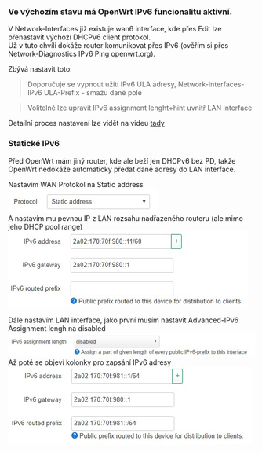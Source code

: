 ### Ve výchozím stavu má OpenWrt IPv6 funcionalitu aktivní.  
  
V Network-Interfaces již existuje wan6 interface, kde přes Edit lze přenastavit výchozí DHCPv6 client protokol.  
Už v tuto chvíli dokáže router komunikovat přes IPv6 (ověřím si přes Network-Diagnostics IPv6 Ping openwrt.org).  

Zbývá nastavit toto:  
> Doporučuje se vypnout užití IPv6 ULA adresy, Network-Interfaces-IPv6 ULA-Prefix - smažu dané pole
  
> Volitelně lze upravit IPv6 assignment lenght+hint uvnitř LAN interface

Detailní proces nastavení lze vidět na videu [tady](https://youtu.be/LJPXz8eA3b8?feature=shared)  

### Statické IPv6   
Před OpenWrt mám jiný router, kde ale beží jen DHCPv6 bez PD, takže OpenWrt nedokáže automaticky předat dané adresy do LAN interface.  

Nastavím WAN Protokol na Static address  
![WAN protokol](/IPv6/Obrazky/OpenWrt-WAN-Protocol.jpg)  
A nastavím mu pevnou IP z LAN rozsahu nadřazeného routeru (ale mimo jeho DHCP pool range)  
![WAN](/IPv6/Obrazky/OpenWrt-WAN-Static.jpg)  
  
Dále nastavím LAN interface, jako první musím nastavit Advanced-IPv6 Assignment lengh na disabled  
![LAN assignment](/IPv6/Obrazky/OpenWrt-LAN-Assing.jpg)  
Až poté se objeví kolonky pro zapsání IPv6 adresy  
![LAN](/IPv6/Obrazky/OpenWrt-LAN-Static.jpg)  
